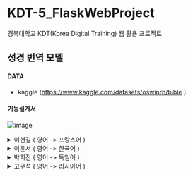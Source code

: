 # KDT-5_FlaskWebProject
경북대학교 KDT(Korea Digital Training) 웹 활용 프로젝트

## 성경 번역 모델

  
#### DATA
- kaggle
(https://www.kaggle.com/datasets/oswinrh/bible )
  
#### 기능설계서

![image](https://github.com/KDT5-Web-3team/KDT-5_WebProject/assets/155441547/90cb4921-2d3e-44a6-b1e1-c0c7df7e25cf)







<details>
  <summary>
    이현길 ( 영어 -> 프랑스어 ) 
  </summary>

</details>
  
<details>
  <summary>
    이윤서 ( 영어 -> 한국어 )
  </summary>
  
</details>
  
<details>
  <summary>
    박희진 ( 영어 -> 독일어 )
  </summary>


## (1) 데이터 확인 및 전처리

- 팀 DB에 연결해서 데이터 불러오기
    - SELECT en.text as en, de.text as de FROM language_en en join language_de de on [en.id](http://en.id/) = [de.id](http://de.id/);
    - 쿼리문으로 join해서 DF 생성
- 데이터의 총 개수 : 31102개
- 각 언어의 토큰 갯수 시각화
    
    ![image](https://github.com/KDT5-WebD-4team/KDT-5_FlaskWebProject/assets/155441547/fe3df42c-45a4-48fa-9706-99a135d72ed1)

    
    - 최대 토큰 갯수가 103개여서, 넉넉하게 max_len = 128 지정

## (2) 데이터셋 준비

- 학습용 데이터는 30000개, 검증용 데이터는 나머지로 지정

## (3) 어휘사전 생성

- 토큰화 함수 생성
    - iterator로 구현
- 형태소 분석기로는 okt 사용
- UNK_IDX, PAD_IDX, BOS_IDX, EOS_IDX 지정
    - transformer는 데이터를 한꺼번에 넣기 때문에 문장의 시작과 끝을 지정해줄 인덱스 토큰이 필요
- build_vocab_iterator를 통해 어휘사전 생성
- src_lang(en)과 tat_lang(de)를 pickle 파일로 저장

## (4) Transformer 모델에 필요한 여러 클래스 및 함수 정의

### PositionalEncoding 클래스 정의

- 각도로 포지션 정보 계산
- 짝수는 sin함수 홀수는 cos함수를 사용하여 포지션 인코딩 값 계산
    - 문장에서 토큰의 상대적인 위치 지정
- 입력 텐서와 포지셔널 인코딩 값을 더한 후 드롭아웃 적용
    - dropout =  0.1

### TokenEmbedding 클래스 정의

- 입력 토큰에 대한 임베딩 값 반환

### Seq2SeqTransformer 클래스 정의

- Transformer model
    - 인코더의 레이어 수
    - 디코더의 레이어 수
    - 임베딩 차원의 크기
    - 입력 시퀀스의 최대 길이
    - 멀티 헤드 어텐션의 헤드 수
    - 소스 언어의 어휘 크기
    - 타겟 언어의 어휘 크기
    - 학습 신경망의 은닉층 크기
    - 드롭아웃 비율 ( 기본값 : 0.1 )
- 소스와 타겟 토큰 임베딩 레이어 초기화
- 포지셔널 인코딩 레이어 초기화
- 트랜스포머 모델 초기화
- 출력 레이어 초기화
- 소스와 타겟 시퀀스에 포지셔널 인코딩 적용
- 트랜스포머 모델에 입력 및 마스크 전달하여 출력 계산

### 전처리 함수

- 시작토큰과 끝 토큰 추가 후 텐서 병합

### collator 함수

- 패딩을 적용하여 모든 문장의 길이 통일

### mask 함수

- 0이면 -inf, 1이면 0.0으로 변환
    - 0으로 가중치 부여 → 어텐션 연산 수행 X
    - 1이면 어텐션 연산 수행
    - 1인 값(0.0)만 현재 값 계산에 참고
- 현재 해당하는 위치 이전 값만 참고하여 다음 위치의 토큰을 생성할 수 있도록 하기 위함

## (5) Transformer 모델 학습

```python
model = Seq2SeqTransformer(
    num_encoder_layers=3,
    num_decoder_layers=3,
    emb_size=512,
    max_len=512,
    nhead=8,
    src_vocab_size=len(vocab_transform[SRC_LANGUAGE]),
    tgt_vocab_size=len(vocab_transform[TGT_LANGUAGE]),
    dim_feedforward=512,
)
```

- batch_size = 128
- CrossEntropy 손실함수 이용
    - Cross-entropy 손실 함수는 두 확률 분포 사이의 차이를 측정 → nlp에 적합
- 옵티마이저는 Adam 이용
    - 러닝메이트는 0.01로 지정
- 스케쥴러 이용
    - 학습 함수에 스케쥴러를 이용해 조기 종료 기능 구현
    - Valid Loss가 5번 이상 개선이 안되면 조기 종료
- min_loss 값이 업데이트 될 때마다 모델 저장

## (6) Transformer 모델 평가

![스크린샷 2024-04-26 005903](https://github.com/KDT5-WebD-4team/KDT-5_FlaskWebProject/assets/155441547/2a0cfbcc-2a85-45cc-b850-81b6a0be7966)


> Train Loss : 1.779 
Val Loss : 5.472
> 

## (7) T5 모델 fine tunning

- 허깅페이스의 Reyansh4/NMT_T5_wmt14_en_to_de
- 성경 데이터를 통해 추가 학습

> Eval Loss : 1.0746161937713623
Eval Bleu : 11.00359095017138
> 

## (8) Bart 모델

- facebook/mbart-large-50-many-to-many-mmt
    - en to de
- 따로 fine tunning 하지는 않음

## (8) 예측

### Transformoer 모델

- 원문의 의미를 제대로 전달 못함. 문장 구조와 단어 선택이 무적절해서 의미가 다소 부정확함.

### T5 번역

- 전반적인 의미 전달은 되지만, 일부 부적절한 단어 선택과 성경체 사용이 부족한 편
- "sie" 복수 대명사, 비성경체 동사 활용 등 문제점 존재

### Bart 번역

- 가장 원문 의미에 가깝고 성경체 문체도 상당 부분 살려냄.
- "sie sagt", "gebe ihr", "ich werde...sehen" 등에서 성경체를 사용
- 단어 선택과 문장 구조도 자연스러움 원문을 가장 충실히 반영한 번역

## (9) 한계

- Transformer 모델은 단어 단위로 번역하는 한계를 지니어 T5 모델이나 Bart모델보다 문맥을 잘 학습하지 못한 것 같았다. 그에 반해 T5 모델이나 Bart모델은 앞 뒤 문장의 구조와 문맥을 잘 파악하여 깊이있게 학습되었다. 기본적으로 데이터가 부족했기 때문에 Transformer 모델의 성능이 낮은 걸 수도 있다. 또한 fine tunning한 T5 모델보다 Bart모델의 성능이 더 좋게 나왔는데, 내 생각에 이 또한 학습 데이터셋의 부족의 문제인 것 같다. 또한 제한된 시간 상 Epoch수를 많이 설정하지 못해서 제대로 학습되기 힘들었을 것이다. 그러나 Bart 모델은 디노이징 seq2seq 방식을 채택하여, 노이즈가 있는 입력에서 원본 출력을 재구성함으로써 T5 모델보다 입력과 출력 간의 관계를 보다 깊게 학습하는 것 같았다.
</details>

<details>
  <summary>
    고우석 ( 영어 -> 러시아어 ) 
  </summary>

</details>

